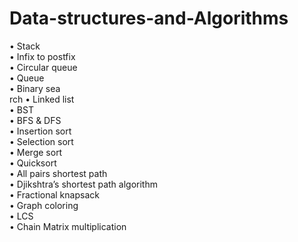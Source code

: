 # Data-structures-and-Algorithms

•	Stack<br/>
•	Infix to postfix<br/>
•	Circular queue<br/>
•	Queue<br/>
•	Binary sea<br/>rch
•	Linked list<br/>
•	BST<br/>
•	BFS & DFS<br/>
•	Insertion sort<br/>
•	Selection sort<br/>
•	Merge sort<br/>
•	Quicksort<br/>
•	All pairs shortest path<br/>
•	Djikshtra’s shortest path algorithm<br/>
•	Fractional knapsack<br/>
•	Graph coloring<br/>
•	LCS<br/>
•	Chain Matrix multiplication
